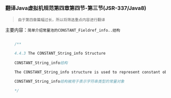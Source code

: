 ### 翻译Java虚拟机规范第四章第四节-第三节(JSR-337/Java8)

> `由于第四章篇幅过长，所以将筛选重点内容进行翻译`

主要内容：`简单介绍常量池的CONSTANT_Fieldref_info..结构`


```java

    /**

    4.4.3 The CONSTANT_String_info Structure
    
    CONSTANT_String_info结构

    The CONSTANT_String_info structure is used to represent constant objects of the type String:

    CONSTANT_String_info结构被用于表示字符串类型的常量对象

    */



```
